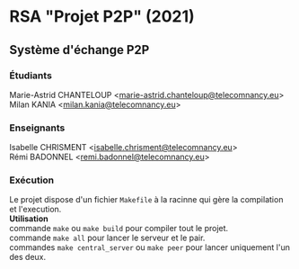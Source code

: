 # RSA "Projet P2P" (2021)
## Système d'échange P2P

### Étudiants
Marie-Astrid CHANTELOUP <<marie-astrid.chanteloup@telecomnancy.eu>> <br>
Milan KANIA <<milan.kania@telecomnancy.eu>> <br>

### Enseignants

Isabelle CHRISMENT <<isabelle.chrisment@telecomnancy.eu>> <br>
Rémi BADONNEL <<remi.badonnel@telecomnancy.eu>> <br>

### Exécution
Le projet dispose d'un fichier `Makefile` à la racinne qui gère la compilation et l'execution. <br>
**Utilisation** <br> commande `make` ou `make build` pour compiler tout le projet. <br> commande `make all` pour lancer le serveur et le pair. <br> commandes `make central_server` ou `make peer` pour lancer uniquement l'un des deux.

